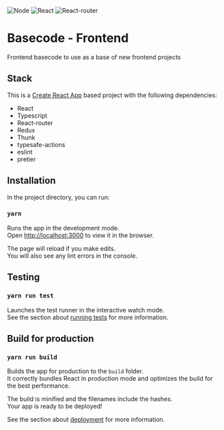 ![Node](https://img.shields.io/badge/Node-v12.x+-green.svg)
![React](https://img.shields.io/badge/React-v16.13.x+-blue.svg)
![React-router](https://img.shields.io/badge/React_Router-v5.2.x+-blue.svg)


# Basecode - Frontend
Frontend basecode to use as a base of new frontend projects

## Stack
This is a [Create React App](https://github.com/facebook/create-react-app) based project with the following dependencies:
- React
- Typescript
- React-router
- Redux
- Thunk
- typesafe-actions
- eslint
- pretier

## Installation

In the project directory, you can run:

### `yarn`

Runs the app in the development mode.<br />
Open [http://localhost:3000](http://localhost:3000) to view it in the browser.

The page will reload if you make edits.<br />
You will also see any lint errors in the console.

## Testing

### `yarn run test`

Launches the test runner in the interactive watch mode.<br />
See the section about [running tests](https://facebook.github.io/create-react-app/docs/running-tests) for more information.

## Build for production

### `yarn run build`

Builds the app for production to the `build` folder.<br />
It correctly bundles React in production mode and optimizes the build for the best performance.

The build is minified and the filenames include the hashes.<br />
Your app is ready to be deployed!

See the section about [deployment](https://facebook.github.io/create-react-app/docs/deployment) for more information.

